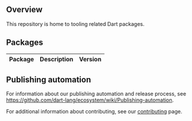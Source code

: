 <!-- [![Dart CI](https://github.com/dart-lang/tools/actions/workflows/dart.yml/badge.svg)](https://github.com/dart-lang/tools/actions/workflows/dart.yml) -->

## Overview

This repository is home to tooling related Dart packages.

## Packages

| Package | Description | Version |
|---|---|---|

## Publishing automation

For information about our publishing automation and release process, see
https://github.com/dart-lang/ecosystem/wiki/Publishing-automation.

For additional information about contributing, see our
[contributing](CONTRIBUTING.md) page.
